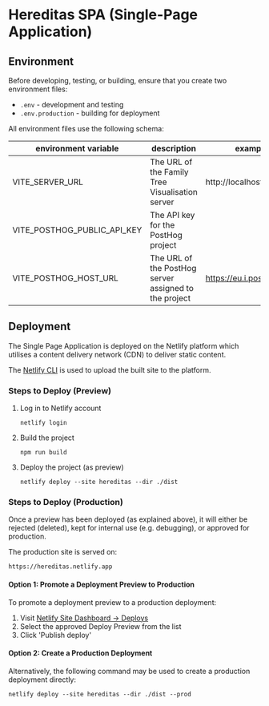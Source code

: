 # Hereditas SPA (Single-Page Application)

## Environment

Before developing, testing, or building, ensure that you create two environment files:

* `.env` - development and testing
* `.env.production` - building for deployment

All environment files use the following schema:

| environment variable | description | example |
|--|--|--|
| VITE_SERVER_URL | The URL of the Family Tree Visualisation server | http://localhost:9190 |
| VITE_POSTHOG_PUBLIC_API_KEY | The API key for the PostHog project |  |
| VITE_POSTHOG_HOST_URL | The URL of the PostHog server assigned to the project | https://eu.i.posthog.com |

## Deployment

The Single Page Application is deployed on the Netlify platform which utilises a content delivery network (CDN) to deliver static content.

The [Netlify CLI](https://docs.netlify.com/cli/get-started/) is used to upload the built site to the platform.

### Steps to Deploy (Preview)

1. Log in to Netlify account

    `netlify login`

2. Build the project

    `npm run build`

3. Deploy the project (as preview)

    `netlify deploy --site hereditas --dir ./dist`

### Steps to Deploy (Production)

Once a preview has been deployed (as explained above), it will either be rejected (deleted), kept for internal use (e.g. debugging), or approved for production.

The production site is served on:

`https://hereditas.netlify.app`

#### Option 1: Promote a Deployment Preview to Production

To promote a deployment preview to a production deployment:

1. Visit [Netlify Site Dashboard -> Deploys](https://app.netlify.com/sites/hereditas/deploys)
2. Select the approved Deploy Preview from the list
3. Click 'Publish deploy'

#### Option 2: Create a Production Deployment

Alternatively, the following command may be used to create a production deployment directly:

`netlify deploy --site hereditas --dir ./dist --prod`
